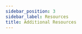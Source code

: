 ```yaml
---
sidebar_position: 3
sidebar_label: Resources
title: Additional Resources
---
```


<!-- markdownlint-disable no-inline-html no-trailing-punctuation -->
